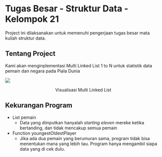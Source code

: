 # Tugas Besar - Struktur Data - Kelompok 21
Project ini dilaksanakan untuk memenuhi pengerjaan tugas besar mata kuliah struktur data.

## Tentang Project
Kami akan menginplementasi Multi Linked List 1 to N untuk statistik data pemain dan negara pada Piala Dunia

![](https://i.imgur.com/wofSSHa.png)
<p align="center">Visualisasi Multi Linked List</p>

## Kekurangan Program
- List pemain
  - Data yang diinputkan hanyalah *starting eleven* mereke ketika bertanding, dan tidak mencakup semua pemain
- Function youngestOldestPlayer
  - Jika ada dua pemain yang berumuran sama, program tidak bisa menentukan mana yang lebih tau. Program hanya mengambil siapa data yang di cek dulu.

